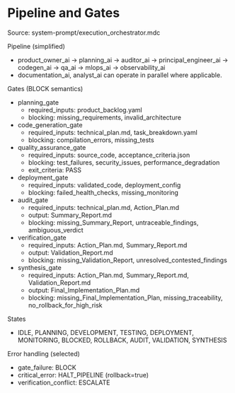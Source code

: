 # Pipeline and Gates

Source: system-prompt/execution_orchestrator.mdc

Pipeline (simplified)
- product_owner_ai → planning_ai → auditor_ai → principal_engineer_ai → codegen_ai → qa_ai → mlops_ai → observability_ai
- documentation_ai, analyst_ai can operate in parallel where applicable.

Gates (BLOCK semantics)
- planning_gate
  - required_inputs: product_backlog.yaml
  - blocking: missing_requirements, invalid_architecture
- code_generation_gate
  - required_inputs: technical_plan.md, task_breakdown.yaml
  - blocking: compilation_errors, missing_tests
- quality_assurance_gate
  - required_inputs: source_code, acceptance_criteria.json
  - blocking: test_failures, security_issues, performance_degradation
  - exit_criteria: PASS
- deployment_gate
  - required_inputs: validated_code, deployment_config
  - blocking: failed_health_checks, missing_monitoring
- audit_gate
  - required_inputs: technical_plan.md, Action_Plan.md
  - output: Summary_Report.md
  - blocking: missing_Summary_Report, untraceable_findings, ambiguous_verdict
- verification_gate
  - required_inputs: Action_Plan.md, Summary_Report.md
  - output: Validation_Report.md
  - blocking: missing_Validation_Report, unresolved_contested_findings
- synthesis_gate
  - required_inputs: Action_Plan.md, Summary_Report.md, Validation_Report.md
  - output: Final_Implementation_Plan.md
  - blocking: missing_Final_Implementation_Plan, missing_traceability, no_rollback_for_high_risk

States
- IDLE, PLANNING, DEVELOPMENT, TESTING, DEPLOYMENT, MONITORING, BLOCKED, ROLLBACK, AUDIT, VALIDATION, SYNTHESIS

Error handling (selected)
- gate_failure: BLOCK
- critical_error: HALT_PIPELINE (rollback=true)
- verification_conflict: ESCALATE
